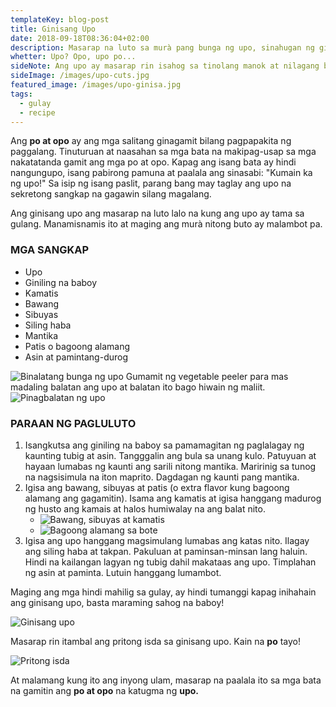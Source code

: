 ```yaml
---
templateKey: blog-post
title: Ginisang Upo
date: 2018-09-18T08:36:04+02:00
description: Masarap na luto sa murà pang bunga ng upo, sinahugan ng giniling na baboy.
whetter: Upo? Opo, upo po...
sideNote: Ang upo ay masarap rin isahog sa tinolang manok at nilagang baboy. Nagbibigay ito ng manamis-namis na lasa at maputing sabaw.
sideImage: /images/upo-cuts.jpg
featured_image: /images/upo-ginisa.jpg
tags:
  - gulay
  - recipe
---
```


Ang **po at opo** ay ang mga salitang ginagamit bilang pagpapakita ng paggalang. Tinuturuan at naasahan sa mga bata na makipag-usap sa mga nakatatanda gamit ang mga po at opo. Kapag ang isang bata ay hindi nangungupo, isang pabirong pamuna at paalala ang sinasabi: "Kumain ka ng upo!" Sa isip ng isang paslit, parang bang may taglay ang upo na sekretong sangkap na gagawin silang magalang.

Ang ginisang upo ang masarap na luto lalo na kung ang upo ay tama sa gulang. Manamisnamis ito at maging ang murà nitong buto ay malambot pa.

### MGA SANGKAP
* Upo
* Giniling na baboy
* Kamatis
* Bawang
* Sibuyas
* Siling haba
* Mantika
* Patis o bagoong alamang
* Asin at pamintang-durog

![Binalatang bunga ng upo](/images/upo-peeled.jpg)
Gumamit ng vegetable peeler para mas madaling balatan ang upo at balatan ito bago hiwain ng maliit.
![Pinagbalatan ng upo](/images/upo-peel.jpg)

### PARAAN NG PAGLULUTO
1. Isangkutsa ang giniling na baboy sa pamamagitan ng paglalagay ng kaunting tubig at asin. Tangggalin ang bula sa unang kulo. Patuyuan at hayaan lumabas ng kaunti ang sarili nitong mantika. Maririnig sa tunog na nagsisimula na iton maprito. Dagdagan ng kaunti pang mantika.
2. Igisa ang bawang, sibuyas at patis (o extra flavor kung bagoong alamang ang gagamitin). Isama ang kamatis at igisa hanggang madurog ng husto ang kamais at halos humiwalay na ang balat nito.
   * ![Bawang, sibuyas at kamatis](/images/bawang-sibuyas-kamatis.jpg)
   * ![Bagoong alamang sa bote](/images/alamang-bagoong-bote.jpg)
3. Igisa ang upo hanggang magsimulang lumabas ang katas nito. Ilagay ang siling haba at takpan. Pakuluan at paminsan-minsan lang haluin. Hindi na kailangan lagyan ng tubig dahil makataas ang upo. Timplahan ng asin at paminta. Lutuin hanggang lumambot.

Maging ang mga hindi mahilig sa gulay, ay hindi tumanggi kapag inihahain ang ginisang upo, basta maraming sahog na baboy!

![Ginisang upo](/images/upo-ginisa-closeup.jpg)

Masarap rin itambal ang pritong isda sa ginisang upo. Kain na **po** tayo!

![Pritong isda](/images/isda-prito.jpg)

At malamang kung ito ang inyong ulam, masarap na paalala ito sa mga bata na gamitin ang **po at opo** na katugma ng **upo.**
